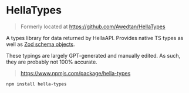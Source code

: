 # HellaTypes

> Formerly located at https://github.com/Awedtan/HellaTypes

A types library for data returned by HellaAPI. Provides native TS types as well as [Zod schema objects](https://github.com/colinhacks/zod).

These typings are largely GPT-generated and manually edited. As such, they are probably not 100% accurate.

> https://www.npmjs.com/package/hella-types
```sh
npm install hella-types
```
